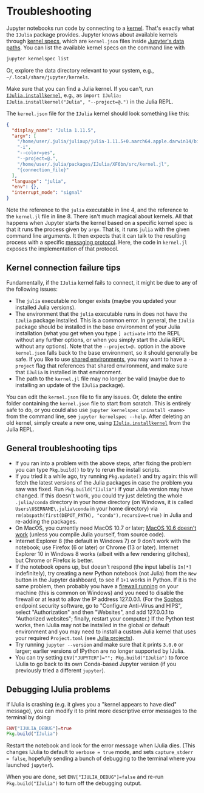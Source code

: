 # Troubleshooting

Jupyter notebooks run code by connecting to a [kernel](https://docs.jupyter.org/en/stable/projects/kernels.html). That's exactly what the `IJulia` package provides. Jupyter knows about available kernels through [kernel specs](https://jupyter-client.readthedocs.io/en/stable/kernels.html#kernel-specs), which are `kernel.json` files inside [Jupyter's data paths](https://docs.jupyter.org/en/stable/use/jupyter-directories.html#data-files). You can list the available kernel specs on the command line with

```sh
jupyter kernelspec list
```

Or, explore the data directory relevant to your system, e.g., `~/.local/share/jupyter/kernels`.

Make sure that you can find a Julia kernel. If you can't, run [`IJulia.installkernel`](@ref), e.g., as `import IJulia; IJulia.installkernel("Julia", "--project=@.")` in the Julia REPL.

The `kernel.json` file for the `IJulia` kernel should look something like this:


```json
{
  "display_name": "Julia 1.11.5",
  "argv": [
    "/home/user/.julia/juliaup/julia-1.11.5+0.aarch64.apple.darwin14/bin/julia",
    "-i",
    "--color=yes",
    "--project=@.",
    "/home/user/.julia/packages/IJulia/XF6bn/src/kernel.jl",
    "{connection_file}"
  ],
  "language": "julia",
  "env": {},
  "interrupt_mode": "signal"
}
```

Note the reference to the `julia` executable in line 4, and the reference to the `kernel.jl` file in line 8. There isn't much magical about kernels. All that happens when Jupyter starts the kernel based on a specific kernel spec is that it runs the process given by `argv`. That is, it runs `julia` with the given command line arguments. It then expects that it can talk to the resulting process with a specific [messaging protocol](https://jupyter-client.readthedocs.io/en/latest/messaging.html#messaging). Here, the code in `kernel.jl` exposes the implementation of that protocol.


## Kernel connection failure tips

Fundamentally, if the `IJulia` kernel fails to connect, it might be due to any of the following issues:

* The `julia` executable no longer exists (maybe you updated your installed Julia versions).
* The environment that the `julia` executable runs in does not have the `IJulia` package installed. This is a common error. In general, the `IJulia` package should be installed in the base environment of your Julia installation (what you get when you type `] activate` into the REPL without any further options, or when you simply start the Julia REPL without any options). Note that the `--project=@.` option in the above `kernel.json` falls back to the base environment, so it should generally be safe. If you like to use [shared environments](https://pkgdocs.julialang.org/v1/environments/#Shared-environments), you may want to have a `--project` flag that references that shared environment, and make sure that `IJulia` is installed in that environment.
* The path to the `kernel.jl` file may no longer be valid (maybe due to installing an update of the `IJulia` package).

You can edit the `kernel.json` file to fix any issues. Or, delete the entire folder containing the `kernel.json` file to start from scratch. This is entirely safe to do, or you could also use `jupyter kernelspec uninstall <name>` from the command line, see `jupyter kernelspec --help`. After deleting an old kernel, simply create a new one, using [`IJulia.installkernel`](@ref) from the Julia REPL.



## General troubleshooting tips

* If you ran into a problem with the above steps, after fixing the
  problem you can type `Pkg.build()` to try to rerun the install scripts.
* If you tried it a while ago, try running `Pkg.update()` and try again:
  this will fetch the latest versions of the Julia packages in case
  the problem you saw was fixed.  Run `Pkg.build("IJulia")` if your Julia version may have changed.  If this doesn't work, you could try just deleting the whole `.julia/conda` directory in your home directory (on Windows, it is called `Users\USERNAME\.julia\conda` in your home directory) via `rm(abspath(first(DEPOT_PATH), "conda"),recursive=true)` in Julia and re-adding the packages. 
* On MacOS, you currently need MacOS 10.7 or later; [MacOS 10.6 doesn't work](https://github.com/JuliaLang/julia/issues/4215) (unless you compile Julia yourself, from source code).
* Internet Explorer 8 (the default in Windows 7) or 9 don't work with the notebook; use Firefox (6 or later) or Chrome (13 or later).  Internet Explorer 10 in Windows 8 works (albeit with a few rendering glitches), but Chrome or Firefox is better.
* If the notebook opens up, but doesn't respond (the input label is `In[*]` indefinitely), try creating a new Python notebook (not Julia) from the `New` button in the Jupyter dashboard, to see if `1+1` works in Python.  If it is the same problem, then probably you have a [firewall running](https://github.com/ipython/ipython/issues/2499) on your machine (this is common on Windows) and you need to disable the firewall or at least to allow the IP address 127.0.0.1.  (For the [Sophos](https://en.wikipedia.org/wiki/Sophos) endpoint security software, go to "Configure Anti-Virus and HIPS", select "Authorization" and then "Websites", and add 127.0.0.1 to "Authorized websites"; finally, restart your computer.) If the Python test works, then IJulia may not be installed in the global or default environment and you may need to install a custom Julia kernel that uses your required `Project.toml` (see [Julia projects](@ref)).
* Try running `jupyter --version` and make sure that it prints `3.0.0` or larger; earlier versions of IPython are no longer supported by IJulia.
* You can try setting `ENV["JUPYTER"]=""; Pkg.build("IJulia")` to force IJulia to go back to its own Conda-based Jupyter version (if you previously tried a different `jupyter`).


## Debugging IJulia problems

If IJulia is crashing (e.g. it gives you a "kernel appears to have
died" message), you can modify it to print more descriptive error
messages to the terminal by doing:

```julia
ENV["IJULIA_DEBUG"]=true
Pkg.build("IJulia")
```

Restart the notebook and look for the error message when IJulia dies.
(This changes IJulia to default to `verbose = true` mode, and sets
`capture_stderr = false`, hopefully sending a bunch of debugging to
the terminal where you launched `jupyter`).

When you are done, set `ENV["IJULIA_DEBUG"]=false` and re-run
`Pkg.build("IJulia")` to turn off the debugging output.
